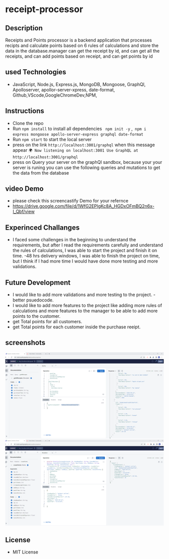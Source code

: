 # receipt-processor

## Description
Receipts and Points processor is a backend application that processes recipts and calculate points based on 6 rules of calculations and store the data in the database.manager can get the receipt by id, and can get all the receipts, and can add points based on receipt, and can get points by id

## used Technologies
- JavaScript, Node.js, Express.js, MongoDB, Mongoose, GraphQl, Apolloserver, apollor-server-xpress, date-format, Github,VScode,GoogleChromeDev,NPM, 

## Instructions
- Clone the repo
- Run `npm install` to install all dependencies ` npm init -y` ,` npm i express mongoose apollo-server-express graphql date-format`
- Run `npm start` to start the local server
- press on the link `http://localhost:3001/graphql` when this message appear
`🌍 Now listening on localhost:3001
Use GraphQL at http://localhost:3001/graphql`
- press on Query your server on the graphQl sandbox, because your your server is runing you can use the following queries and mutations to get the data from the database

## video Demo
- please check this screencastify Demo for your refernce
- https://drive.google.com/file/d/1WfG2EPlgKc8A_HGDxOFmBQ2n6x-I_Qbf/view

## Experinced Challanges
- I faced some challenges in the beginning to understand the requirements, but after I read the requirements carefully and understand the rules of calculations, I was able to start the project and finish it on time.
-48 hrs delivery windows, I was able to finish the project on time, but I think if I had more time I would have done more testing and more validations.

## Future Development
- I would like to add more validations and more testing to the project.
-better psuedocode.
- I would like to add more features to the project like adding more rules of calculations and more features to the manager to be able to add more points to the customer.
- get Total points for all customers.
- get Total points for each customer inside the purchase reeipt.

## screenshots
![Getting Started](./assets/creatRecipt.png)
![Getting Started](./assets/totalPoints.png)


## License
- MIT License




